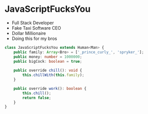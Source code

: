 # JavaScriptFucksYou

- Full Stack Developer
- Fake Taxi Software CEO
- Dollar Millionaire
- Doing this for my bros

```typescript
class JavaScriptFucksYou extends Human<Man> {
    public family: Array<Bro> = ['_prince_curly_', 'spryker_'];
    public money: number = 1000000;
    public bigCock: boolean = true;
    
    public override chill(): void {
        this.chillWith(this.family);
    }

    public override work(): boolean {
        this.chill();
        return false;
    }
}
```
